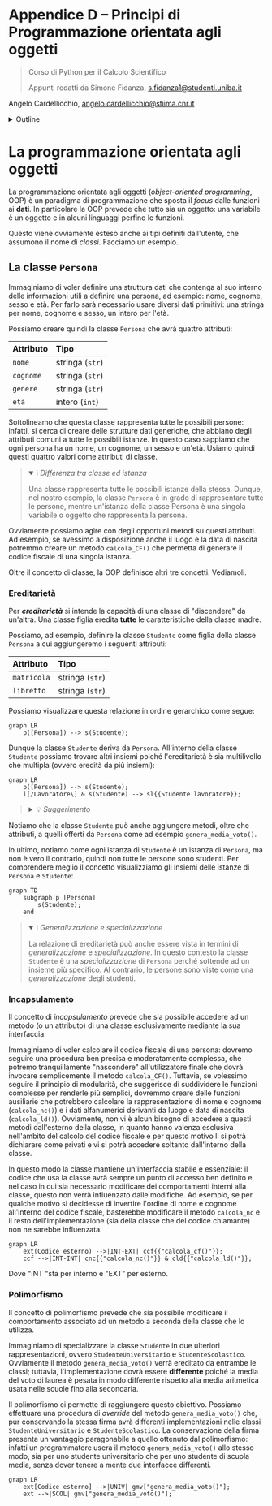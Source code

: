 # Appendice D – Principi di Programmazione orientata agli oggetti

> Corso di Python per il Calcolo Scientifico
>
> Appunti redatti da Simone Fidanza, s.fidanza1@studenti.uniba.it

Angelo Cardellicchio, angelo.cardellicchio@stiima.cnr.it

<details>
<summary>Outline</summary>

<!-- TOC -->

1. [Appendice D – Principi di Programmazione orientata agli oggetti](#appendice-d--principi-di-programmazione-orientata-agli-oggetti)
2. [La programmazione orientata agli oggetti](#la-programmazione-orientata-agli-oggetti)
   1. [La classe `Persona`](#la-classe-persona)
      1. [Ereditarietà](#ereditarietà)
      2. [Incapsulamento](#incapsulamento)
      3. [Polimorfismo](#polimorfismo)

<!-- /TOC -->

</details>

# La programmazione orientata agli oggetti

La programmazione orientata agli oggetti (_object-oriented programming_, OOP) è
un paradigma di programmazione che sposta il _focus_ dalle funzioni ai **dati**.
In particolare la OOP prevede che tutto sia un oggetto: una variabile è un
oggetto e in alcuni linguaggi perfino le funzioni.

Questo viene ovviamente esteso anche ai tipi definiti dall'utente, che assumono
il nome di _classi_. Facciamo un esempio.

## La classe `Persona`

Immaginiamo di voler definire una struttura dati che contenga al suo interno
delle informazioni utili a definire una persona, ad esempio: nome, cognome,
sesso e età. Per farlo sarà necessario usare diversi dati primitivi: una
stringa per nome, cognome e sesso, un intero per l'età.

Possiamo creare quindi la classe `Persona` che avrà quattro attributi:

| Attributo | Tipo            |
| :-------- | :-------------- |
| `nome`    | stringa (`str`) |
| `cognome` | stringa (`str`) |
| `genere`  | stringa (`str`) |
| `età`     | intero (`int`)  |

Sottolineamo che questa classe rappresenta tutte le possibili persone: infatti,
si cerca di creare delle strutture dati generiche, che abbiano degli attributi
comuni a tutte le possibili istanze. In questo caso sappiamo che ogni persona ha
un nome, un cognome, un sesso e un'età. Usiamo quindi questi quattro valori come
attributi di classe.

> <details open>
> <summary>ℹ️ <em>Differenza tra classe ed istanza</em></summary>
>
> Una classe rappresenta tutte le possibili istanze della stessa. Dunque, nel
> nostro esempio, la classe `Persona` è in grado di rappresentare tutte le
> persone, mentre un'istanza della classe Persona è una singola variabile o
> oggetto che rappresenta la persona.
>
> </details>

Ovviamente possiamo agire con degli opportuni metodi su questi attributi. Ad
esempio, se avessimo a disposizione anche il luogo e la data di nascita potremmo
creare un metodo `calcola_CF()` che permetta di generare il codice fiscale di
una singola istanza.

Oltre il concetto di classe, la OOP definisce altri tre concetti. Vediamoli.

### Ereditarietà

Per **_ereditarietà_** si intende la capacità di una classe di "discendere" da
un'altra. Una classe figlia eredita **tutte** le caratteristiche della classe
madre.

Possiamo, ad esempio, definire la classe `Studente` come figlia della classe
`Persona` a cui aggiungeremo i seguenti attributi:

| Attributo   | Tipo            |
| :---------- | :-------------- |
| `matricola` | stringa (`str`) |
| `libretto`  | stringa (`str`) |

Possiamo visualizzare questa relazione in ordine gerarchico come segue:

```mermaid
graph LR
    p([Persona]) --> s(Studente);
```

Dunque la classe `Studente` deriva da `Persona`. All'interno della classe
`Studente` possiamo trovare altri insiemi poiché l'ereditarietà è sia
multilivello che multipla (ovvero eredità da più insiemi):

```mermaid
graph LR
    p([Persona]) --> s(Studente);
    l[/Lavoratore\] & s(Studente) --> sl{{Studente lavoratore}};
```

> <details>
> <summary>💡 <em>Suggerimento</em></summary>
>
> Alcuni linguaggi, compreso Python, offrono la possibilità di ereditare da più
> classi; tale concetto è chiamato **_ereditarietà multipla_**. Se invece
> stabiliamo una vera e propria gerarchia di classi, con una classe "nonna", una
> "madre" ed una "figlia", avremo una struttura multilivello.
>
> </details>

Notiamo che la classe `Studente` può anche aggiungere metodi, oltre che
attributi, a quelli offerti da `Persona` come ad esempio `genera_media_voto()`.

In ultimo, notiamo come ogni istanza di `Studente` è un'istanza di `Persona`, ma
non è vero il contrario, quindi non tutte le persone sono studenti. Per
comprendere meglio il concetto visualizziamo gli insiemi delle istanze di
`Persona` e `Studente`:

```mermaid
graph TD
    subgraph p [Persona]
        s(Studente);
    end
```

> <details open>
> <summary>ℹ️ <em>Generalizzazione e specializzazione</em></summary>
>
> La relazione di ereditarietà può anche essere vista in termini di
> _generalizzazione_ e _specializzazione_. In questo contesto la classe
> `Studente` è una _specializzazione_ di `Persona` perché sottende ad un insieme
> più specifico. Al contrario, le persone sono viste come una _generalizzazione_
> degli studenti.
>
> </details>

### Incapsulamento

Il concetto di _incapsulamento_ prevede che sia possibile accedere ad un metodo
(o un attributo) di una classe esclusivamente mediante la sua interfaccia.

Immaginiamo di voler calcolare il codice fiscale di una persona: dovremo seguire
una procedura ben precisa e moderatamente complessa, che potremo tranquillamente
"nascondere" all'utilizzatore finale che dovrà invocare semplicemente il metodo
`calcola_CF()`. Tuttavia, se volessimo seguire il principio di modularità, che
suggerisce di suddividere le funzioni complesse per renderle più semplici,
dovremmo creare delle funzioni ausiliarie che potrebbero calcolare la
rappresentazione di nome e cognome (`calcola_nc()`) e i dati alfanumerici
derivanti da luogo e data di nascita (`calcola_ld()`). Ovviamente, non vi è
alcun bisogno di accedere a questi metodi dall'esterno della classe, in quanto
hanno valenza esclusiva nell'ambito del calcolo del codice fiscale e per questo
motivo li si potrà dichiarare come privati e vi si potrà accedere soltanto
dall'interno della classe.

In questo modo la classe mantiene un'interfaccia stabile e essenziale: il codice
che usa la classe avrà sempre un punto di accesso ben definito e, nel caso in cui
sia necessario modificare dei comportamenti interni alla classe, questo non verrà
influenzato dalle modifiche. Ad esempio, se per qualche motivo si decidesse di
invertire l'ordine di nome e cognome all'interno del codice fiscale, basterebbe
modificare il metodo `calcola_nc` e il resto dell'implementazione (sia della
classe che del codice chiamante) non ne sarebbe influenzata.

```mermaid
graph LR
    ext(Codice esterno) -->|INT-EXT| ccf{{"calcola_cf()"}};
    ccf -->|INT-INT| cnc{{"calcola_nc()"}} & cld{{"calcola_ld()"}};
```

Dove "INT "sta per interno e "EXT" per esterno.

### Polimorfismo

Il concetto di polimorfismo prevede che sia possibile modificare il comportamento
associato ad un metodo a seconda della classe che lo utilizza.

Immaginiamo di specializzare la classe `Studente` in due ulteriori
rappresentazioni, ovvero `StudenteUniversitario` e `StudenteScolastico`.
Ovviamente il metodo `genera_media_voto()` verrà ereditato da entrambe le classi;
tuttavia, l'implementazione dovrà essere **differente** poiché la media del voto
di laurea è pesata in modo differente rispetto alla media aritmetica usata nelle
scuole fino alla secondaria.

Il polimorfismo ci permette di raggiungere questo obiettivo. Possiamo effettuare
una procedura di _override_ del metodo `genera_media_voto()` che, pur conservando
la stessa firma avrà differenti implementazioni nelle classi
`StudenteUniversitario` e `StudenteScolastico`. La conservazione della firma
presenta un vantaggio paragonabile a quello ottenuto dal polimorfismo: infatti
un programmatore userà il metodo `genera_media_voto()` allo stesso modo, sia per
uno studente universitario che per uno studente di scuola media, senza dover
tenere a mente due interfacce differenti.

```mermaid
graph LR
    ext[Codice esterno] -->|UNIV| gmv["genera_media_voto()"];
    ext -->|SCOL| gmv["genera_media_voto()"];
```
